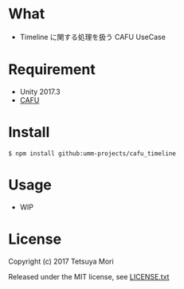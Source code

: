 # What

* Timeline に関する処理を扱う CAFU UseCase

# Requirement

* Unity 2017.3
* [CAFU](https://github.com/umm-projects/cafu_core)

# Install

```shell
$ npm install github:umm-projects/cafu_timeline
```

# Usage

* WIP

# License

Copyright (c) 2017 Tetsuya Mori

Released under the MIT license, see [LICENSE.txt](LICENSE.txt)

